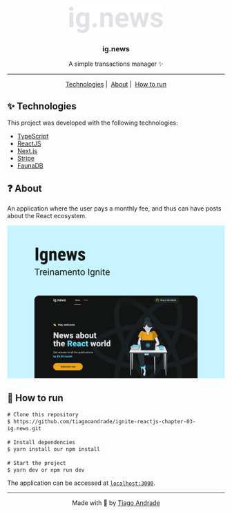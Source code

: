 <div align="center">
  <img src="/.github/logo.svg" alt="dtmoney" />
  <h3>ig.news</h3>
  <p>A simple transactions manager ✨</p>
  <hr/>
  <p>
    <a href="#-technologies">Technologies</a>&nbsp|&nbsp;
    <a href="#-about">About</a>&nbsp|&nbsp;
    <a href="#-how-to-run">How to run</a>
  </p>
</div>

## ✨ Technologies

This project was developed with the following technologies:

- [TypeScript](https://www.typescriptlang.org/)
- [ReactJS](https://reactjs.org/)
- [Next.js](https://nextjs.org/)
- [Stripe](https://stripe.com/)
- [FaunaDB](https://fauna.com/)

## ❓ About
An application where the user pays a monthly fee, and thus can have posts about the React ecosystem.

<img src="/.github/thumbnail.png" alt="thumbnail" />

## 🚀 How to run

```
# Clone this repository
$ https://github.com/tiagooandrade/ignite-reactjs-chapter-03-ig.news.git

# Install dependencies
$ yarn install our npm install

# Start the project
$ yarn dev or npm run dev
```

The application can be accessed at [`localhost:3000`](http://localhost:3000).

<hr/>

<div align="center">
  <p>Made with 💚 by <a href="https://github.com/tiagooandrade">Tiago Andrade</a></p>
</div>
